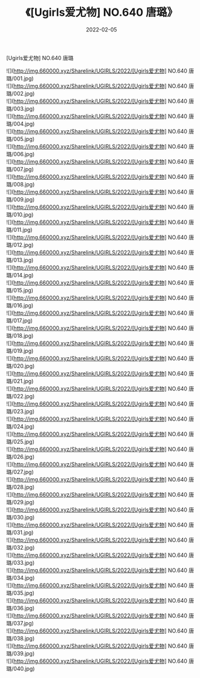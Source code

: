﻿---
layout: post
title:  《[Ugirls爱尤物] NO.640 唐璐》
date:   2022-02-05
img: http://img.660000.xyz/Sharelink/UGIRLS/2022/[Ugirls爱尤物] NO.640 唐璐/000.jpg
categories: [美女, 清纯, 唯美]
---

[Ugirls爱尤物] NO.640 唐璐

 ![](http://img.660000.xyz/Sharelink/UGIRLS/2022/[Ugirls爱尤物] NO.640 唐璐/001.jpg) <br>![](http://img.660000.xyz/Sharelink/UGIRLS/2022/[Ugirls爱尤物] NO.640 唐璐/002.jpg) <br>![](http://img.660000.xyz/Sharelink/UGIRLS/2022/[Ugirls爱尤物] NO.640 唐璐/003.jpg) <br>![](http://img.660000.xyz/Sharelink/UGIRLS/2022/[Ugirls爱尤物] NO.640 唐璐/004.jpg) <br>![](http://img.660000.xyz/Sharelink/UGIRLS/2022/[Ugirls爱尤物] NO.640 唐璐/005.jpg) <br>![](http://img.660000.xyz/Sharelink/UGIRLS/2022/[Ugirls爱尤物] NO.640 唐璐/006.jpg) <br>![](http://img.660000.xyz/Sharelink/UGIRLS/2022/[Ugirls爱尤物] NO.640 唐璐/007.jpg) <br>![](http://img.660000.xyz/Sharelink/UGIRLS/2022/[Ugirls爱尤物] NO.640 唐璐/008.jpg) <br>![](http://img.660000.xyz/Sharelink/UGIRLS/2022/[Ugirls爱尤物] NO.640 唐璐/009.jpg) <br>![](http://img.660000.xyz/Sharelink/UGIRLS/2022/[Ugirls爱尤物] NO.640 唐璐/010.jpg) <br>![](http://img.660000.xyz/Sharelink/UGIRLS/2022/[Ugirls爱尤物] NO.640 唐璐/011.jpg) <br>![](http://img.660000.xyz/Sharelink/UGIRLS/2022/[Ugirls爱尤物] NO.640 唐璐/012.jpg) <br>![](http://img.660000.xyz/Sharelink/UGIRLS/2022/[Ugirls爱尤物] NO.640 唐璐/013.jpg) <br>![](http://img.660000.xyz/Sharelink/UGIRLS/2022/[Ugirls爱尤物] NO.640 唐璐/014.jpg) <br>![](http://img.660000.xyz/Sharelink/UGIRLS/2022/[Ugirls爱尤物] NO.640 唐璐/015.jpg) <br>![](http://img.660000.xyz/Sharelink/UGIRLS/2022/[Ugirls爱尤物] NO.640 唐璐/016.jpg) <br>![](http://img.660000.xyz/Sharelink/UGIRLS/2022/[Ugirls爱尤物] NO.640 唐璐/017.jpg) <br>![](http://img.660000.xyz/Sharelink/UGIRLS/2022/[Ugirls爱尤物] NO.640 唐璐/018.jpg) <br>![](http://img.660000.xyz/Sharelink/UGIRLS/2022/[Ugirls爱尤物] NO.640 唐璐/019.jpg) <br>![](http://img.660000.xyz/Sharelink/UGIRLS/2022/[Ugirls爱尤物] NO.640 唐璐/020.jpg) <br>![](http://img.660000.xyz/Sharelink/UGIRLS/2022/[Ugirls爱尤物] NO.640 唐璐/021.jpg) <br>![](http://img.660000.xyz/Sharelink/UGIRLS/2022/[Ugirls爱尤物] NO.640 唐璐/022.jpg) <br>![](http://img.660000.xyz/Sharelink/UGIRLS/2022/[Ugirls爱尤物] NO.640 唐璐/023.jpg) <br>![](http://img.660000.xyz/Sharelink/UGIRLS/2022/[Ugirls爱尤物] NO.640 唐璐/024.jpg) <br>![](http://img.660000.xyz/Sharelink/UGIRLS/2022/[Ugirls爱尤物] NO.640 唐璐/025.jpg) <br>![](http://img.660000.xyz/Sharelink/UGIRLS/2022/[Ugirls爱尤物] NO.640 唐璐/026.jpg) <br>![](http://img.660000.xyz/Sharelink/UGIRLS/2022/[Ugirls爱尤物] NO.640 唐璐/027.jpg) <br>![](http://img.660000.xyz/Sharelink/UGIRLS/2022/[Ugirls爱尤物] NO.640 唐璐/028.jpg) <br>![](http://img.660000.xyz/Sharelink/UGIRLS/2022/[Ugirls爱尤物] NO.640 唐璐/029.jpg) <br>![](http://img.660000.xyz/Sharelink/UGIRLS/2022/[Ugirls爱尤物] NO.640 唐璐/030.jpg) <br>![](http://img.660000.xyz/Sharelink/UGIRLS/2022/[Ugirls爱尤物] NO.640 唐璐/031.jpg) <br>![](http://img.660000.xyz/Sharelink/UGIRLS/2022/[Ugirls爱尤物] NO.640 唐璐/032.jpg) <br>![](http://img.660000.xyz/Sharelink/UGIRLS/2022/[Ugirls爱尤物] NO.640 唐璐/033.jpg) <br>![](http://img.660000.xyz/Sharelink/UGIRLS/2022/[Ugirls爱尤物] NO.640 唐璐/034.jpg) <br>![](http://img.660000.xyz/Sharelink/UGIRLS/2022/[Ugirls爱尤物] NO.640 唐璐/035.jpg) <br>![](http://img.660000.xyz/Sharelink/UGIRLS/2022/[Ugirls爱尤物] NO.640 唐璐/036.jpg) <br>![](http://img.660000.xyz/Sharelink/UGIRLS/2022/[Ugirls爱尤物] NO.640 唐璐/037.jpg) <br>![](http://img.660000.xyz/Sharelink/UGIRLS/2022/[Ugirls爱尤物] NO.640 唐璐/038.jpg) <br>![](http://img.660000.xyz/Sharelink/UGIRLS/2022/[Ugirls爱尤物] NO.640 唐璐/039.jpg) <br>![](http://img.660000.xyz/Sharelink/UGIRLS/2022/[Ugirls爱尤物] NO.640 唐璐/040.jpg) <br>